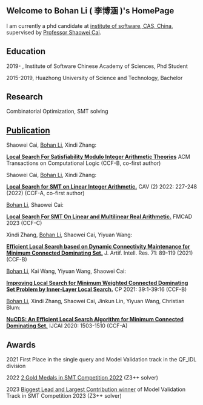 ## Welcome to Bohan Li ( 李博涵 )'s  HomePage 


I am currently a phd candidate at [institute of software, CAS, China](http://www.is.cas.cn/), supervised by [Professor Shaowei Cai](http://lcs.ios.ac.cn/~caisw/).

## Education

2019-   ,	Institute of Software Chinese Academy of Sciences,   Phd Student

2015-2019, Huazhong University of Science and Technology,  Bachelor

## Research 

Combinatorial Optimization, SMT solving

## [Publication](https://dblp.uni-trier.de/pid/123/2549-2.html)

Shaowei Cai, <u>Bohan Li</u>, Xindi Zhang:

**[Local Search For Satisfiability Modulo Integer Arithmetic Theories](https://dl.acm.org/doi/10.1145/3597495)**  ACM Transactions on Computational Logic (CCF-B, co-first author)


Shaowei Cai, <u>Bohan Li</u>, Xindi Zhang:

**[Local Search for SMT on Linear Integer Arithmetic.](https://link.springer.com/chapter/10.1007/978-3-031-13188-2_12)**  CAV (2) 2022: 227-248 (2022) (CCF-A, co-first author)

<u>Bohan Li</u>, Shaowei Cai:

**[Local Search For SMT On Linear and Multilinear Real Arithmetic.](https://arxiv.org/abs/2303.06676)** FMCAD 2023 (CCF-C)


Xindi Zhang, <u>Bohan Li</u>, Shaowei Cai, Yiyuan Wang:

**[Efficient Local Search based on Dynamic Connectivity Maintenance for Minimum Connected Dominating Set.](https://doi.org/10.1613/jair.1.12618)**  J. Artif. Intell. Res. 71: 89-119 (2021) (CCF-B)



<u>Bohan Li</u>, Kai Wang, Yiyuan Wang, Shaowei Cai:

**[Improving Local Search for Minimum Weighted Connected Dominating Set Problem by Inner-Layer Local Search.](https://doi.org/10.4230/LIPIcs.CP.2021.39)** CP 2021: 39:1-39:16 (CCF-B)



<u>Bohan Li</u>, Xindi Zhang, Shaowei Cai, Jinkun Lin, Yiyuan Wang, Christian Blum:

**[NuCDS: An Efficient Local Search Algorithm for Minimum Connected Dominating Set.](https://doi.org/10.24963/ijcai.2020/209)** IJCAI 2020: 1503-1510 (CCF-A)



## Awards

2021  First Place in the single query and Model Validation track in the QF_IDL division

2022  [2 Gold Medals in SMT Competition 2022](https://github.com/DouglasLee001/DouglasLee001.github.io/blob/main/smt.png) (Z3++ solver)

2023  [Biggest Lead and Largest Contribution winner](https://github.com/DouglasLee001/DouglasLee001.github.io/blob/main/certificate-2023.pdf) of Model Validation Track in SMT Competition 2023 (Z3++ solver)
